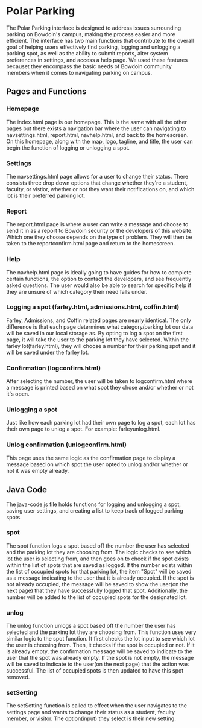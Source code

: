 # Polar Parking
The Polar Parking interface is designed to address issues surrounding parking on Bowdoin's campus, making the process easier and more efficient. The interface has two main functions that contribute to the overall goal of helping users effectively find parking, logging and unlogging a parking spot, as well as the ability to submit reports, alter system preferences in settings, and access a help page. We used these features becauset they encompass the basic needs of Bowdoin community members when it comes to navigating parking on campus. 
## Pages and Functions
### Homepage
The index.html page is our homepage. This is the same with all the other pages but there exists a navigation bar where the user can navigating to navsettings.html, report.html, navhelp.html, and back to the homescreen. On this homepage, along with the map, logo, tagline, and title, the user can begin the function of logging or unlogging a spot. 
### Settings
The navsettings.html page allows for a user to change their status. There consists three drop down options that change whether they're a student, faculty, or vistior, whether or not they want their notifications on, and which lot is their preferred parking lot. 
### Report
The report.html page is where a user can write a message and choose to send it in as a report to Bowdoin security or the developers of this website. Which one they choose depends on the type of problem. They will then be taken to the reportconfirm.html page and return to the homescreen. 
### Help
The navhelp.html page is ideally going to have guides for how to complete certain functions, the option to contact the developers, and see frequently asked questions. The user would also be able to search for specific help if they are unsure of which category their need falls under. 
### Logging a spot (farley.html, admissions.html, coffin.html)
Farley, Admissions, and Coffin related pages are nearly identical. The only difference is that each page determines what category/parking lot our data will be saved in our local storage as. By opting to log a spot on the first page, it will take the user to the parking lot they have selected. Within the farley lot(farley.html), they will choose a number for their parking spot and it will be saved under the farley lot. 
### Confirmation (logconfirm.html)
After selecting the number, the user will be taken to logconfirm.html where a message is printed based on what spot they chose and/or whether or not it's open. 
### Unlogging a spot
Just like how each parking lot had their own page to log a spot, each lot has their own page to unlog a spot. For example: farleyunlog.html. 
### Unlog confirmation (unlogconfirm.html)
This page uses the same logic as the confirmation page to display a message based on which spot the user opted to unlog and/or whether or not it was empty already. 
## Java Code
The java-code.js file holds functions for logging and unlogging a spot, saving user settings, and creating a list to keep track of logged parking spots.
### spot 
The spot function logs a spot based off the number the user has selected and the parking lot they are choosing from. The logic checks to see which lot the user is selecting from, and then goes on to check if the spot exists within the list of spots that are saved as logged. If the number exists within the list of occupied spots for that parking lot, the item "Spot" will be saved as a message indicating to the user that it is already occupied. If the spot is not already occupied, the message will be saved to show the user(on the next page) that they have successfully logged that spot. Additionally, the number will be added to the list of occupied spots for the designated lot. 
### unlog
The unlog function unlogs a spot based off the number the user has selected and the parking lot they are choosing from. This function uses very similar logic to the spot function. It first checks the lot input to see which lot the user is choosing from. Then, it checks if the spot is occupied or not. If it is already empty, the confirmation message will be saved to indicate to the user that the spot was already empty. If the spot is not empty, the message will be saved to indicate to the user(on the next page) that the action was successful. The list of occupied spots is then updated to have this spot removed. 

### setSetting
The setSetting function is called to effect when the user navigates to the settings page and wants to change their status as a student, faculty member, or visitor. The option(input) they select is their new setting. 
